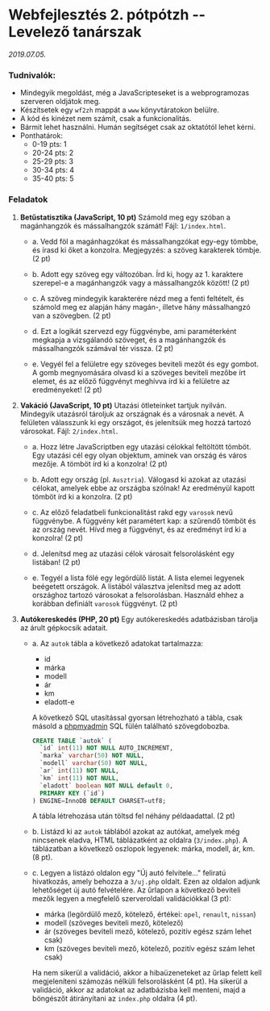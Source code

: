 # Webfejlesztés 2. pótpótzh -- Levelező tanárszak

_2019.07.05._

### Tudnivalók:

- Mindegyik megoldást, még a JavaScripteseket is a webprogramozas szerveren oldjátok meg.
- Készítsetek egy `wf2zh` mappát a `www` könyvtáratokon belülre.
- A kód és kinézet nem számít, csak a funkcionalitás.
- Bármit lehet használni. Humán segítséget csak az oktatótól lehet kérni.
- Ponthatárok:
    + 0-19 pts: 1
    + 20-24 pts: 2
    + 25-29 pts: 3
    + 30-34 pts: 4
    + 35-40 pts: 5


### Feladatok

1. **Betűstatisztika (JavaScript, 10 pt)** Számold meg egy szóban a magánhangzók és mássalhangzók számát! Fájl: `1/index.html`.

    - a. Vedd föl a magánhagzókat és mássalhangzókat egy-egy tömbbe, és írasd ki őket a konzolra. Megjegyzés: a szöveg karakterek tömbje. (2 pt)

    - b. Adott egy szöveg egy változóban. Írd ki, hogy az 1. karaktere szerepel-e a magánhangzók vagy a mássalhangzók között! (2 pt)

    - c. A szöveg mindegyik karakterére nézd meg a fenti feltételt, és számold meg ez alapján hány magán-, illetve hány mássalhangzó van a szövegben. (2 pt)

    - d. Ezt a logikát szervezd egy függvénybe, ami paraméterként megkapja a vizsgálandó szöveget, és a magánhangzók és mássalhangzók számával tér vissza. (2 pt)

    - e. Vegyél fel a felületre egy szöveges beviteli mezőt és egy gombot. A gomb megnyomására olvasd ki a szöveges beviteli mezőbe írt elemet, és az előző függvényt meghívva írd ki a felületre az eredményeket! (2 pt)
    

2. **Vakáció (JavaScript, 10 pt)** Utazási ötleteinket tartjuk nyilván. Mindegyik utazásról tároljuk az országnak és a városnak a nevét. A felületen válasszunk ki egy országot, és jelenítsük meg hozzá tartozó városokat. Fájl: `2/index.html`.
    
    - a. Hozz létre JavaScriptben egy utazási célokkal feltöltött tömböt. Egy utazási cél egy olyan objektum, aminek van ország és város mezője. A tömböt írd ki a konzolra! (2 pt)

    - b. Adott egy ország (pl. `Ausztria`). Válogasd ki azokat az utazási célokat, amelyek ebbe az országba szólnak! Az eredményül kapott tömböt írd ki a konzolra. (2 pt)

    - c. Az előző feladatbeli funkcionalitást rakd egy `varosok` nevű függvénybe. A függvény két paramétert kap: a szűrendő tömböt és az ország nevét. Hívd meg a függvényt, és az eredményt írd ki a konzolra! (2 pt)

    - d. Jelenítsd meg az utazási célok városait felsorolásként egy listában! (2 pt)

    - e. Tegyél a lista fölé egy legördülő listát. A lista elemei legyenek beégetett országok. A listából választva jelenítsd meg az adott országhoz tartozó városokat a felsorolásban. Használd ehhez a korábban definiált `varosok` függvényt. (2 pt)

3. **Autókereskedés (PHP, 20 pt)** Egy autókereskedés adatbázisban tárolja az árult gépkocsik adatait.
    
    - a. Az `autok` tábla a következő adatokat tartalmazza:

        - id
        - márka
        - modell
        - ár
        - km
        - eladott-e

        A következő SQL utasítással gyorsan létrehozható a tábla, csak másold a [phpmyadmin](http://webprogramozas.inf.elte.hu/phpmyadmin/index.php) SQL fülén található szövegdobozba.

        ```sql
        CREATE TABLE `autok` (
          `id` int(11) NOT NULL AUTO_INCREMENT,
          `marka` varchar(50) NOT NULL,
          `modell` varchar(50) NOT NULL,
          `ar` int(11) NOT NULL,
          `km` int(11) NOT NULL,
          `eladott` boolean NOT NULL default 0,
          PRIMARY KEY (`id`)
        ) ENGINE=InnoDB DEFAULT CHARSET=utf8;
        ```

        A tábla létrehozása után töltsd fel néhány példaadattal. (2 pt)

    - b. Listázd ki az `autok` táblából azokat az autókat, amelyek még nincsenek eladva, HTML táblázatként az oldalra (`3/index.php`). A táblázatban a következő oszlopok legyenek: márka, modell, ár, km. (8 pt).

    - c. Legyen a listázó oldalon egy "Új autó felvitele..." feliratú hivatkozás, amely behozza a `3/uj.php` oldalt. Ezen az oldalon adjunk lehetőséget új autó felvételére. Az űrlapon a következő beviteli mezők legyen a megfelelő szerveroldali validációkkal (3 pt):

        - márka (legördülő mező, kötelező, értékei: `opel`, `renault`, `nissan`)
        - modell (szöveges beviteli mező, kötelező)
        - ár (szöveges beviteli mező, kötelező, pozitív egész szám lehet csak)
        - km (szöveges beviteli mező, kötelező, pozitív egész szám lehet csak)

        Ha nem sikerül a validáció, akkor a hibaüzeneteket az űrlap felett kell megjeleníteni számozás nélküli felsorolásként (4 pt). Ha sikerül a validáció, akkor az adatokat az adatbázisba kell menteni, majd a böngészőt átirányítani az `index.php` oldalra (4 pt).

 


